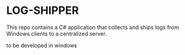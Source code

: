 # LOG-SHIPPER
This repo contains a C# application that collects and ships logs from Windows clients to a centralized server.

to be developed in windows
